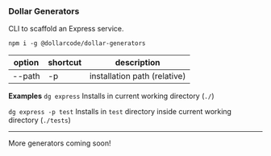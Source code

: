 ### Dollar Generators

CLI to scaffold an Express service.

`npm i -g @dollarcode/dollar-generators`

option | shortcut | description
---|--- | ---
--path | -p | installation path (relative)

__Examples__
`dg express`
Installs in current working directory (`./`)

`dg express -p test`
Installs in `test` directory inside current working directory (`./tests`)

---
More generators coming soon!
